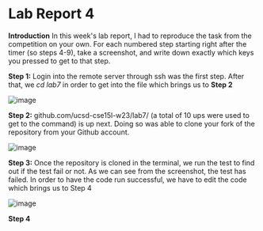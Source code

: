 # Lab Report 4

**Introduction**
  In this week's lab report, I had to reproduce the task from the competition on your own. For each numbered step starting  right after the timer (so steps 4-9), take a screenshot, and write down exactly which keys you pressed to get to that step.

**Step 1:**
  Login into the remote server through ssh was the first step. After that, we *cd lab7* in order to get into the file which brings us to **Step 2** 

![image](https://user-images.githubusercontent.com/122570747/224873017-3da02603-a7df-4cfb-a9c6-a57d71b10b13.png)

**Step 2:**
  github.com/ucsd-cse15l-w23/lab7/ (a total of 10 ups were used  to get to the command) is up next. Doing so was able to clone your fork of the repository from your Github account.
  
![image](https://user-images.githubusercontent.com/122570747/224875051-2c4927b5-0217-48a7-8a77-b6066e02c440.png)

**Step 3:** 
  Once the repository is cloned in the terminal, we run the test to find out if the test fail or not. As we can see from the screenshot, the test has failed. In order to have the code run successful, we have to edit the code which brings us to Step 4
   
 ![image](https://user-images.githubusercontent.com/122570747/224876920-f77b9e25-fb9f-4605-ab2f-ae68575f604b.png)
  
  **Step 4**
  

